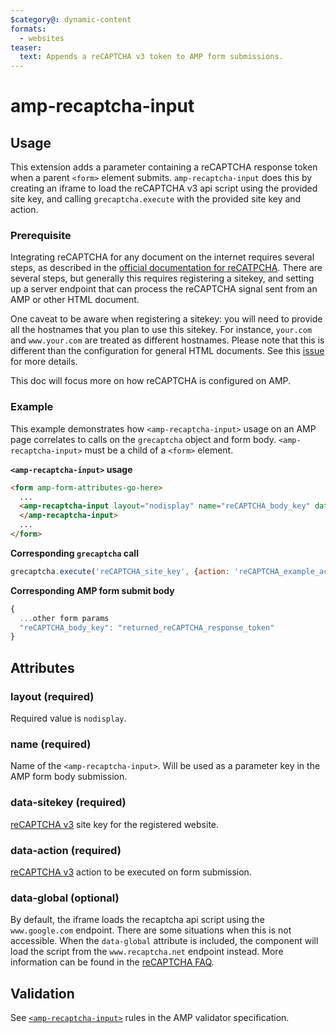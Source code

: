 ```yaml
---
$category@: dynamic-content
formats:
  - websites
teaser:
  text: Appends a reCAPTCHA v3 token to AMP form submissions.
---
```


<!---
Copyright 2018 The AMP HTML Authors. All Rights Reserved.

Licensed under the Apache License, Version 2.0 (the "License");
you may not use this file except in compliance with the License.
You may obtain a copy of the License at

http://www.apache.org/licenses/LICENSE-2.0

Unless required by applicable law or agreed to in writing, software
distributed under the License is distributed on an "AS-IS" BASIS,
WITHOUT WARRANTIES OR CONDITIONS OF ANY KIND, either express or implied.
See the License for the specific language governing permissions and
limitations under the License.
-->

# amp-recaptcha-input

## Usage

This extension adds a parameter containing a reCAPTCHA response token when a parent `<form>` element submits. `amp-recaptcha-input` does this by creating an iframe to load the reCAPTCHA v3 api script using the provided site key, and calling `grecaptcha.execute` with the provided site key and action.

### Prerequisite

Integrating reCAPTCHA for any document on the internet requires several steps, as described in the [official documentation for reCATPCHA](https://developers.google.com/recaptcha/docs/v3).
There are several steps, but generally this requires registering a sitekey, and setting up a server endpoint that can process the reCAPTCHA signal sent from an AMP or other HTML document.

One caveat to be aware when registering a sitekey: you will need to provide all the hostnames that you plan to use this sitekey. For instance, `your.com` and `www.your.com` are treated as different hostnames.
Please note that this is different than the configuration for general HTML documents. See this [issue](https://github.com/ampproject/amphtml/issues/22279) for more details.

This doc will focus more on how reCAPTCHA is configured on AMP.

### Example

This example demonstrates how `<amp-recaptcha-input>` usage on an AMP page correlates to calls on the `grecaptcha` object and form body. `<amp-recaptcha-input>` must be a child of a `<form>` element.

**`<amp-recaptcha-input>` usage**

```html
<form amp-form-attributes-go-here>
  ...
  <amp-recaptcha-input layout="nodisplay" name="reCAPTCHA_body_key" data-sitekey=”reCAPTCHA_site_key" data-action="reCAPTCHA_example_action">
  </amp-recaptcha-input>
  ...
</form>
```

**Corresponding `grecaptcha` call**

```js
grecaptcha.execute('reCAPTCHA_site_key', {action: 'reCAPTCHA_example_action'});
```

**Corresponding AMP form submit body**

```js
{
  ...other form params
  "reCAPTCHA_body_key": "returned_reCAPTCHA_response_token"
}
```

## Attributes

### layout (required)

Required value is `nodisplay`.

### name (required)

Name of the `<amp-recaptcha-input>`. Will be used as a parameter key in the AMP form body submission.

### data-sitekey (required)

[reCAPTCHA v3](https://developers.google.com/recaptcha/docs/v3) site key for the registered website.

### data-action (required)

[reCAPTCHA v3](https://developers.google.com/recaptcha/docs/v3) action to be executed on form submission.

### data-global (optional)

By default, the iframe loads the recaptcha api script using the `www.google.com` endpoint. There are some situations when this is not accessible. When the `data-global` attribute is included, the component will load the script from the `www.recaptcha.net` endpoint instead. More information can be found in the [reCAPTCHA FAQ](https://developers.google.com/recaptcha/docs/faq#can-i-use-recaptcha-globally).

## Validation

See [`<amp-recaptcha-input>`](https://github.com/ampproject/amphtml/blob/main/extensions/amp-recaptcha-input/validator-amp-recaptcha-input.protoascii) rules in the AMP validator specification.
